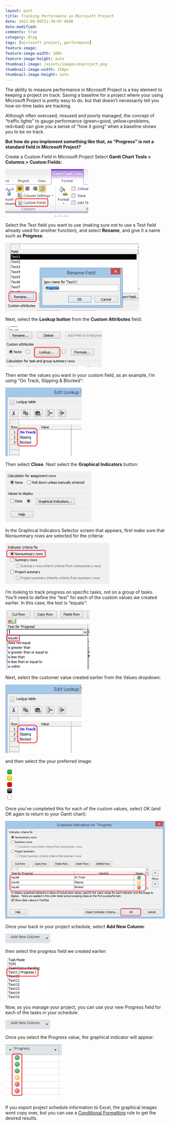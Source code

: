 ```yaml
---
layout: post
title: Tracking Performance in Microsoft Project
date: 2022-09-08T21:39:07-0500
date-modified: 
comments: true
category: Blog
tags: [microsoft project, performance]
feature-image:
feature-image-width: 100%
feature-image-height: auto
thumbnail-image: /assets/images/msproject.png
thumbnail-image-width: 150px
thumbnail-image-height: auto
---
```


The ability to measure performance in Microsoft Project is a key element to keeping a project on track. Saving a baseline for a project where your using Microsoft Project is pretty easy to do. but that doesn’t necessarily tell you how on-time tasks are tracking.

Although often overused, misused and poorly managed, the concept of “traffic lights” to gauge performance (green=good, yellow=problems, red=bad) can give you a sense of “how it going” when a baseline shows you to be on track.

**But how do you implement something like that, as “Progress” is not a standard field in Microsoft Project?**

Create a Custom Field in Microsoft Project
Select **Gantt Chart Tools > Columns > Custom Fields:**

<img src="/assets/images/Project-Custom-Fields-1.png" class="postimage" alt="Project Custom Fields">

Select the Text field you want to use (making sure not to use a Text field already used for another function), and select **Rename**, and give it a name such as **Progress**:

<img src="/assets/images/Project-Rename-Test1-to-Progress-1.png" class="postimage" alt="Project Custom Fields">

Next, select the **Lookup button** from the **Custom Attributes** field:

<img src="/assets/images/Project-Custom-Attributes-Lookup-1.png" class="postimage" alt="Project Custom Fields">

Then enter the values you want in your custom field, as an example, I’m using “On Track, Slipping & Blocked“:

<img src="/assets/images/Project-Edit-Lookup-Table-1.png" class="postimage" alt="Project Custom Fields">

Then select **Close**. Next select the **Graphical Indicators** button:

<img src="/assets/images/Project-Values-to-Display-1.png" class="postimage" alt="Project Custom Fields">

In the Graphical Indicators Selector screen that appears, first make sure that Nonsummary rows are selected for the criteria:

<img src="/assets/images/Project-Indicator-Criteria-1.png" class="postimage" alt="Project Custom Fields">

I’m looking to track progress on specific tasks, not on a group of tasks. You’ll need to define the “test” for each of the custom values we created earlier. In this case, the test is “equals”:

<img src="/assets/images/Project-Test-for-Progress-1.png" class="postimage" alt="Project Custom Fields">

Next, select the customer value created earlier from the Values dropdown:

<img src="/assets/images/Project-Edit-Lookup-Table-1.png" class="postimage" alt="Project Custom Fields">

and then select the your preferred image:

<img src="/assets/images/Project-5-Different-Colors-1.png" class="postimage" alt="Project Custom Fields">

Once you’ve completed this for each of the custom values, select OK (and OK again to return to your Gantt chart):

<img src="/assets/images/Project-Graphical-Indicators-for-Progress-1.png" class="postimage" alt="Project Custom Fields">

Once your back in your project schedule, select **Add New Column**:

<img src="/assets/images/Project-Add-New-Column-1.png" class="postimage" alt="Project Custom Fields">

then select the progress field we created earlier:

<img src="/assets/images/Project-Text-1-Progress-1.png" class="postimage" alt="Project Custom Fields">

Now, as you manage your project, you can use your new Progress field for each of the tasks in your schedule:

<img src="/assets/images/Project-Add-New-Column-1.png" class="postimage" alt="Project Custom Fields">

Once you select the Progress value, the graphical indicator will appear:

<img src="/assets/images/Project-Progress-Lights-List-1.png" class="postimage" alt="Project Custom Fields">

If you export project schedule information to Excel, the graphical images wont copy over, but you can use a [Conditional Formatting](https://www.excel-easy.com/data-analysis/conditional-formatting.html) rule to get the desired results.
